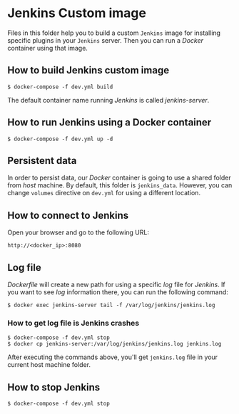 # Jenkins Custom image

Files in this folder help you to build a custom `Jenkins` image for installing
specific plugins in your `Jenkins` server. Then you can run a *Docker* container
using that image.

## How to build Jenkins custom image

```
$ docker-compose -f dev.yml build
```

The default container name running *Jenkins* is called *jenkins-server*.

## How to run Jenkins using a Docker container

```
$ docker-compose -f dev.yml up -d
```

## Persistent data

In order to persist data, our *Docker* container is going to use a shared folder
from *host* machine. By default, this folder is `jenkins_data`. However, you can
change `volumes` directive on `dev.yml` for using a different location.

## How to connect to Jenkins

Open your browser and go to the following URL:

```
http://<docker_ip>:8080
```

## Log file

*Dockerfile* will create a new path for using a specific *log* file for *Jenkins*. If you
want to see *log* information there, you can run the following command:

```
$ docker exec jenkins-server tail -f /var/log/jenkins/jenkins.log
```

### How to get log file is Jenkins crashes

```
$ docker-compose -f dev.yml stop
$ docker cp jenkins-server:/var/log/jenkins/jenkins.log jenkins.log
```

After executing the commands above, you'll get `jenkins.log` file in your current host
machine folder.

## How to stop Jenkins

```
$ docker-compose -f dev.yml stop
```

